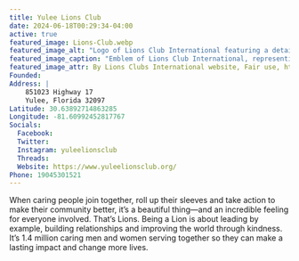 ```yaml
---
title: Yulee Lions Club
date: 2024-06-18T00:29:34-04:00
active: true
featured_image: Lions-Club.webp
featured_image_alt: "Logo of Lions Club International featuring a detailed, golden emblem with the profiles of three lions facing the left, right, and center, surrounded by a blue circular band with the organization’s name in bold, gold lettering."
featured_image_caption: "Emblem of Lions Club International, representing strength and unity through its iconic trio of lion profiles set against a rich blue backdrop."
featured_image_attr: By Lions Clubs International website, Fair use, https://en.wikipedia.org/w/index.php?curid=52024362
Founded: 
Address: |
    851023 Highway 17 
    Yulee, Florida 32097
Latitude: 30.63892714863285
Longitude: -81.60992452817767
Socials: 
  Facebook: 
  Twitter: 
  Instagram: yuleelionsclub
  Threads:
  Website: https://www.yuleelionsclub.org/
Phone: 19045301521
---
```

When caring people join together, roll up their sleeves and take action to make their community better, it’s a beautiful thing—and an incredible feeling for everyone involved. That’s Lions. Being a Lion is about leading by example, building relationships and improving the world through kindness. It’s 1.4 million caring men and women serving together so they can make a lasting impact and change more lives.